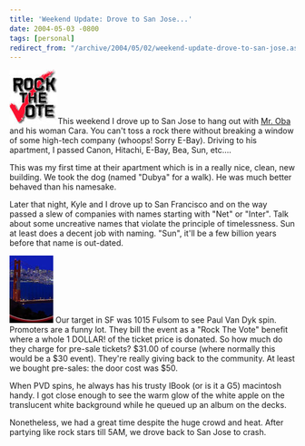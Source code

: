 ```yaml
---
title: 'Weekend Update: Drove to San Jose...'
date: 2004-05-03 -0800
tags: [personal]
redirect_from: "/archive/2004/05/02/weekend-update-drove-to-san-jose.aspx/"
---
```


![Rock The Vote](/images/RockTheVote.jpg)This weekend I drove up to San
Jose to hang out with [Mr.
Oba](http://koba.europe.webmatrixhosting.net "Kyle Oba") and his woman
Cara. You can't toss a rock there without breaking a window of some
high-tech company (whoops! Sorry E-Bay). Driving to his apartment, I
passed Canon, Hitachi, E-Bay, Bea, Sun, etc....

This was my first time at their apartment which is in a really nice,
clean, new building. We took the dog (named "Dubya" for a walk). He was
much better behaved than his namesake.

Later that night, Kyle and I drove up to San Francisco and on the way
passed a slew of companies with names starting with "Net" or "Inter".
Talk about some uncreative names that violate the principle of
timelessness. Sun at least does a decent job with naming. "Sun", it'll
be a few billion years before that name is out-dated.

![San Francisco At Night](/images/SanFran.jpg) Our target in SF was 1015
Fulsom to see Paul Van Dyk spin. Promoters are a funny lot. They bill
the event as a "Rock The Vote" benefit where a whole 1 DOLLAR! of the
ticket price is donated. So how much do they charge for pre-sale
tickets? \$31.00 of course (where normally this would be a \$30 event).
They're really giving back to the community. At least we bought
pre-sales: the door cost was \$50.

When PVD spins, he always has his trusty IBook (or is it a G5) macintosh
handy. I got close enough to see the warm glow of the white apple on the
translucent white background while he queued up an album on the decks.

Nonetheless, we had a great time despite the huge crowd and heat. After
partying like rock stars till 5AM, we drove back to San Jose to crash.

